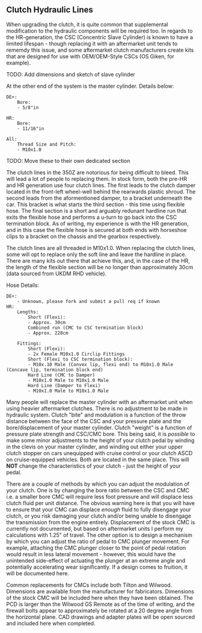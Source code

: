 ## Clutch Hydraulic Lines
When upgrading the clutch, it is quite common that supplemental modification to the hydraulic components will be required too.  In regards to the HR-generation, the CSC (Concentric Slave Cylinder) is known to have a limited lifespan - though replacing it with an aftermarket unit tends to rememdy this issue, and some aftermarket clutch manufacturers create kits that are designed for use with OEM/OEM-Style CSCs (OS Giken, for example).

TODO: Add dimensions and sketch of slave cylinder

At the other end of the system is the master cylinder.  Details below:

    DE+:
        Bore: 
        - 5/8"in

    HR:
        Bore: 
        - 11/16"in

    All:
        Thread Size and Pitch:
        - M10x1.0

TODO: Move these to their own dedicated section

The clutch lines in the 350Z are notorious for being difficult to bleed.  This will lead a lot of people to replacing them.  In stock form, both the pre-HR and HR generation use four clutch lines.  The first leads to the clutch damper located in the front-left wheel-well behind the rearwards plastic shroud.  The second leads from the aformentioned damper, to a bracket underneath the car.  This bracket is what starts the third section - this time using flexible hose.  The final section is a short and arguably redunant hardline run that exits the flexible hose and performs a u-turn to go back into the CSC termination block.  As of writing, my experience is with the HR generation, and in this case the flexible hose is secured at both ends with horseshoe clips to a bracket on the chassis and the gearbox respectively.

The clutch lines are all threaded in M10x1.0.  When replacing the clutch lines, some will opt to replace only the soft line and leave the hardline in place.  There are many kits out there that achieve this, and, in the case of the HR, the length of the flexible section will be no longer than approximately 30cm (data sourced from UKDM RHD vehicle).

Hose Details:

    DE+:
        - Unknown, please fork and submit a pull req if known
    HR:
        Lengths:
            Short (Flexi):
            - Approx. 30cm
            Combined run (CMC to CSC termination block)
            - Approx. 228cm

        Fittings:
            Short (Flexi):
            - 2x Female M10x1.0 Circlip Fittings
            Short (Flexi to CSC termination block):
            - M10x.10 Male (Convex lip, flexi end) to M10x1.0 Male (Concave lip, termination block end)
            Hard Line (CMC to Damper)
            - M10x1.0 Male to M10x1.0 Male
            Hard Line (Damper to Flexi)
            - M10x1.0 Male to M10x1.0 Male

Many people will replace the master cylinder with an aftermarket unit when using heavier aftermarket clutches.  There is no adjustment to be made in hydraulic system.  Clutch "bite" and modulation is a function of the throw distance between the face of the CSC and your pressure plate and the bore/displacement of your master cylinder.  Clutch "weight" is a function of pressure plate strength and CSC/CMC bore.  This being said, it is *possible* to make some minor adjustments to the height of your clutch pedal by winding in the clevis on your master cylinder, and winding out either your upper clutch stopper on cars unequipped with cruise control or your clutch ASCD on cruise-equipped vehicles.  Both are located in the same place.  This will **NOT** change the characteristics of your clutch - just the height of your pedal.

There are a couple of methods by which you can adjust the modulation of your clutch. One is by changing the bore ratio between the CSC and CMC i.e. a smaller bore CMC will require less foot pressure and will displace less clutch fluid per unit distance.  The obvious warning here is that you will have to ensure that your CMC can displace _enough_ fluid to fully disengage your clutch, or you risk damaging your clutch and/or being unable to disengage the transmission from the engine entirely.  Displacement of the stock CMC is currently not documented, but based on aftermarket units I perform my calculations with 1.25" of travel.  The other option is to design a mechanism by which you can adjust the ratio of pedal to CMC plunger movement.  For example, attaching the CMC plunger closer to the point of pedal rotation would result in less lateral movement - however, this would have the unintended side-effect of actuating the plunger at an extreme angle and potentially accelerating wear significantly.  If a design comes to fruition, it will be documented here.

Common replacements for CMCs include both Tilton and Wilwood.  Dimensions are available from the manufacturer for fabricators.  Dimensions of the stock CMC will be included here when they have been obtained.  The PCD is larger than the Wilwood GS Remote as of the time of writing, and the firewall bolts appear to approximately be rotated at a 20 degree angle from the horizontal plane.  CAD drawings and adapter plates will be open sourced and included here when completed.
